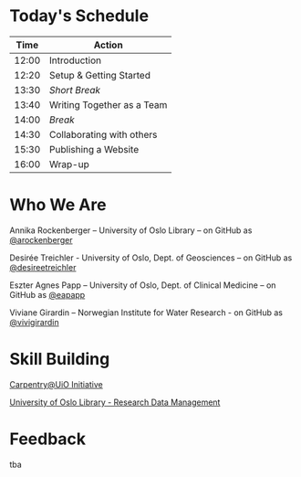 # Today's Schedule

|Time|Action|
|---|---|
|12:00|Introduction|
|12:20|Setup & Getting Started|
|13:30|*Short Break*|
|13:40|Writing Together as a Team|
|14:00|*Break*|
|14:30|Collaborating with others|
|15:30|Publishing a Website|
|16:00|Wrap-up|


# Who We Are

Annika Rockenberger – University of Oslo Library – on GitHub as [@arockenberger](https://github.com/arockenberger)

Desirée Treichler - University of Oslo, Dept. of Geosciences – on GitHub as [@desireetreichler](https://github.com/desireetreichler)

Eszter Agnes Papp – University of Oslo, Dept. of Clinical Medicine – on GitHub as [@eapapp](https://github.com/eapapp)

Viviane Girardin – Norwegian Institute for Water Research - on GitHub as [@vivigirardin](https://github.com/Vivigirardin)

# Skill Building

[Carpentry@UiO Initiative](https://www.uio.no/english/for-employees/support/research/research-data/training/carpentry/) 

[University of Oslo Library - Research Data Management](https://www.uio.no/english/for-employees/support/research/research-data-management/index.html)

# Feedback

tba
